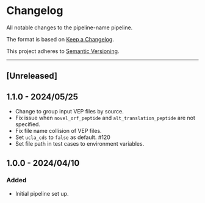 # Changelog
All notable changes to the pipeline-name pipeline.

The format is based on [Keep a Changelog](https://keepachangelog.com/en/1.0.0/).

This project adheres to [Semantic Versioning](https://semver.org/spec/v2.0.0.html).

---

## [Unreleased]

## 1.1.0 - 2024/05/25

- Change to group input VEP files by source.
- Fix issue when `novel_orf_peptide` and `alt_translation_peptide` are not specified.
- Fix file name collision of VEP files.
- Set `ucla_cds` to `false` as default. #120
- Set file path in test cases to environment variables.

## 1.0.0 - 2024/04/10

### Added

- Initial pipeline set up.

